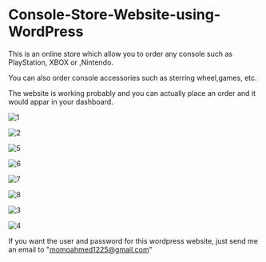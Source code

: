 # Console-Store-Website-using-WordPress
This is an online store which allow you to order any console such as PlayStation, XBOX or ,Nintendo. 

You can also order console accessories such as sterring wheel,games, etc.

The website is working probably and you can actually place an order and it would appar in your dashboard.

![1](https://user-images.githubusercontent.com/32971941/64804412-12905800-d58f-11e9-8a3f-8aef40bb269b.PNG)


![2](https://user-images.githubusercontent.com/32971941/64804413-1328ee80-d58f-11e9-9273-6b3aa6ca33ce.PNG)


![5](https://user-images.githubusercontent.com/32971941/64804406-115f2b00-d58f-11e9-90ac-f6acb94ee804.PNG)


![6](https://user-images.githubusercontent.com/32971941/64804407-11f7c180-d58f-11e9-8dd4-d19a0d0df7c7.PNG)


![7](https://user-images.githubusercontent.com/32971941/64804409-11f7c180-d58f-11e9-8e46-5a1015942203.PNG)


![8](https://user-images.githubusercontent.com/32971941/64804410-11f7c180-d58f-11e9-9dc5-8728fe3267e0.PNG)


![3](https://user-images.githubusercontent.com/32971941/64804415-1328ee80-d58f-11e9-8d73-5fbb7a8ab73c.PNG)


![4](https://user-images.githubusercontent.com/32971941/64804416-13c18500-d58f-11e9-9a72-353266d54536.PNG)


If you want the user and password for this wordpress website, just send me an email to "momoahmed1225@gmail.com"
